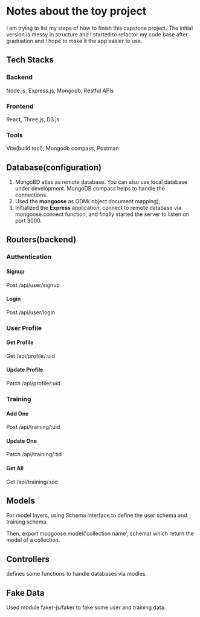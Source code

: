 # Notes about the toy project

I am trying to list my steps of how to finish this capstone project. The initial version is messy in structure and I started to refactor my code base after graduation and I hope to make it the app easier to use.

## Tech Stacks

### Backend

Node.js, Express.js, Mongodb, Restful APIs

### Frontend

React, Three.js, D3.js

### Tools

Vite(build tool), Mongodb compass, Postman

## Database(configuration)

1. MongoBD atlas as remote database. You can also use local database under development. MongoDB compass helps to handle the connections.
2. Used the **mongoose** as ODM( object document mapping);
3. Initialized the **Express** application, connect to remote database via mongoose.connect function, and finally started the server to listen on port 3000.

## Routers(backend)

### Authentication

#### Signup

Post  /api/user/signup

#### Login

Post  /api/user/login

### User Profile

#### Get Profile

Get /api/profile/:uid

#### Update Profile

Patch /api/profile/:uid

### Training

#### Add One

Post /api/training/:uid

#### Update One

Patch /api/training/:tid

#### Get All

Get /api/training/:uid



## Models

For model layers, using Schema interface to define the user schema and training schema.

Then, export moogoose.model('collection name', schema) which return the model of a collection.



## Controllers

defines some functions to handle databases via modles.

## Fake Data

Used module  faker-js/faker to fake some user and training data.

